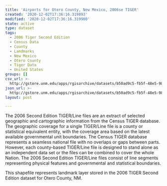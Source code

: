 ```yaml
---
title: 'Airports for Otero County, New Mexico, 2006se TIGER'
created: '2020-12-02T17:36:16.319893'
modified: '2020-12-02T17:36:16.319900'
state: active
type: dataset
tags:
  - 2006 Tiger Second Edition
  - Census Data
  - County
  - Landmarks
  - New Mexico
  - Otero County
  - Tiger Data
  - United States
groups: []
csv_url: >-
  http://gstore.unm.edu/apps/rgisarchive/datasets/b50ad9c5-fb5f-48e5-98ea-f92f2d17a0cd/tgr2006se_oter_lkd.derived.csv
json_url: >-
  http://gstore.unm.edu/apps/rgisarchive/datasets/b50ad9c5-fb5f-48e5-98ea-f92f2d17a0cd/tgr2006se_oter_lkd.derived.json
layout: post

---
```

The 2006 Second Edition TIGER/Line files are an extract of selected geographic and cartographic information from the Census TIGER database.  The geographic coverage for a single TIGER/Line file is a county or statistical equivalent entity, with the coverage area based on the latest available governmental unit boundaries. The Census TIGER database represents a seamless national file with no overlaps or gaps between parts.  However, each county-based TIGER/Line file is designed to stand alone as an independent data set or the files can be combined to cover the whole Nation.  The 2006 Second Edition  TIGER/Line files consist of line segments representing physical features and governmental and statistical boundaries.  

This shapefile represents landmark layer stored in the 2006 TIGER Second Edition dataset for Otero County, NM.
